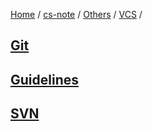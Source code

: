 [Home](https://mengxianbin.github.io) /
[cs-note](https://mengxianbin.github.io/cs-note) /
[Others](https://mengxianbin.github.io/cs-note/content/Others) /
[VCS](https://mengxianbin.github.io/cs-note/content/Others/VCS) /

## [Git](https://mengxianbin.github.io/cs-note/content/Others/VCS/Git)

## [Guidelines](https://mengxianbin.github.io/cs-note/content/Others/VCS/Guidelines)

## [SVN](https://mengxianbin.github.io/cs-note/content/Others/VCS/SVN)
